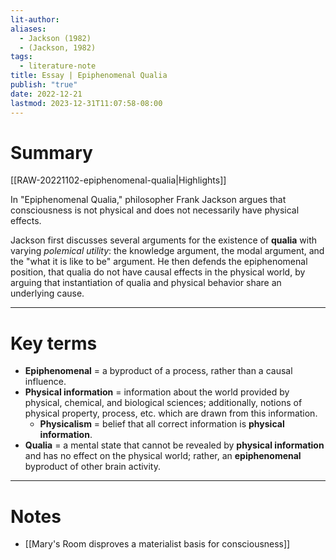 ```yaml
---
lit-author: 
aliases:
  - Jackson (1982)
  - (Jackson, 1982)
tags:
  - literature-note
title: Essay | Epiphenomenal Qualia
publish: "true"
date: 2022-12-21
lastmod: 2023-12-31T11:07:58-08:00
---
```

# Summary

[[RAW-20221102-epiphenomenal-qualia|Highlights]]

In "Epiphenomenal Qualia," philosopher Frank Jackson argues that consciousness is not physical and does not necessarily have physical effects. 

Jackson first discusses several arguments for the existence of **qualia** with varying *polemical utility*: the knowledge argument, the modal argument, and the "what it is like to be" argument. He then defends the epiphenomenal position, that qualia do not have causal effects in the physical world, by arguing that instantiation of qualia and physical behavior share an underlying cause.

---
# Key terms

- **Epiphenomenal** = a byproduct of a process, rather than a causal influence.
- **Physical information** = information about the world provided by physical, chemical, and biological sciences; additionally, notions of physical property, process, etc. which are drawn from this information.
	- **Physicalism** = belief that all correct information is **physical information**.
- **Qualia** = a mental state that cannot be revealed by **physical information** and has no effect on the physical world; rather, an **epiphenomenal** byproduct of other brain activity.

---
# Notes

- [[Mary's Room disproves a materialist basis for consciousness]]